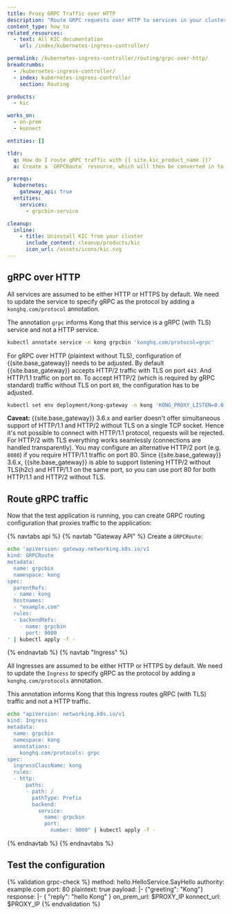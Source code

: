 ```yaml
---
title: Proxy GRPC Traffic over HTTP
description: "Route GRPC requests over HTTP to services in your cluster using GRPCRoute"
content_type: how_to
related_resources:
  - text: All KIC documentation
    url: /index/kubernetes-ingress-controller/

permalink: /kubernetes-ingress-controller/routing/grpc-over-http/
breadcrumbs:
  - /kubernetes-ingress-controller/
  - index: kubernetes-ingress-controller
    section: Routing

products:
  - kic

works_on:
  - on-prem
  - konnect

entities: []

tldr:
  q: How do I route gRPC traffic with {{ site.kic_product_name }}?
  a: Create a `GRPCRoute` resource, which will then be converted in to a {{ site.base_gateway }} Service and Route

prereqs:
  kubernetes:
    gateway_api: true
  entities:
    services:
      - grpcbin-service

cleanup:
  inline:
    - title: Uninstall KIC from your cluster
      include_content: cleanup/products/kic
      icon_url: /assets/icons/kic.svg
---
```


## gRPC over HTTP

All services are assumed to be either HTTP or HTTPS by default. We need to update the service to specify gRPC as the protocol by adding a `konghq.com/protocol` annotation.

The annotation `grpc` informs Kong that this service is a gRPC (with TLS) service and not a HTTP service.

```bash
kubectl annotate service -n kong grpcbin 'konghq.com/protocol=grpc'
```

For gRPC over HTTP (plaintext without TLS), configuration of {{site.base_gateway}} needs to be adjusted. By default {{site.base_gateway}} accepts HTTP/2 traffic with TLS on port `443`. And HTTP/1.1 traffic on port `80`. To accept HTTP/2 (which is required by gRPC standard) traffic without TLS on port `80`, the configuration has to be adjusted.

```bash
kubectl set env deployment/kong-gateway -n kong 'KONG_PROXY_LISTEN=0.0.0.0:8000 http2, 0.0.0.0:8443 http2 ssl'
```

**Caveat:** {{site.base_gateway}} 3.6.x and earlier doesn't offer simultaneous support of HTTP/1.1 and HTTP/2 without TLS on a single TCP socket. Hence it's not possible to connect with HTTP/1.1 protocol, requests will be rejected. For HTTP/2 with TLS everything works seamlessly (connections are handled transparently). You may configure an alternative HTTP/2 port (e.g. `8080`) if you require HTTP/1.1 traffic on port 80.  Since {{site.base_gateway}} 3.6.x, {{site.base_gateway}} is able to support listening HTTP/2 without TLS(h2c) and HTTP/1.1 on the same port, so you can use port 80 for both HTTP/1.1 and HTTP/2 without TLS.

## Route gRPC traffic

Now that the test application is running, you can create GRPC routing configuration that
proxies traffic to the application:

{% navtabs api %}
{% navtab "Gateway API" %}
Create a `GRPCRoute`:

```bash
echo 'apiVersion: gateway.networking.k8s.io/v1
kind: GRPCRoute
metadata:
  name: grpcbin
  namespace: kong
spec:
  parentRefs:
  - name: kong
  hostnames:
  - "example.com"
  rules:
  - backendRefs:
    - name: grpcbin
      port: 9000
' | kubectl apply -f -
```

{% endnavtab %}
{% navtab "Ingress" %}

All Ingresses are assumed to be either HTTP or HTTPS by default. We need to update the `Ingress` to specify gRPC as the protocol by adding a `konghq.com/protocols` annotation.

This annotation informs Kong that this Ingress routes gRPC (with TLS) traffic and not a HTTP traffic.

```bash
echo "apiVersion: networking.k8s.io/v1
kind: Ingress
metadata:
  name: grpcbin
  namespace: kong
  annotations:
    konghq.com/protocols: grpc
spec:
  ingressClassName: kong
  rules:
  - http:
      paths:
      - path: /
        pathType: Prefix
        backend:
          service:
            name: grpcbin
            port:
              number: 9000" | kubectl apply -f -
```
{% endnavtab %}
{% endnavtabs %}

## Test the configuration

{% validation grpc-check %}
method: hello.HelloService.SayHello
authority: example.com
port: 80
plaintext: true
payload: |-
  {"greeting": "Kong"}
response: |-
  {
    "reply": "hello Kong"
  }
on_prem_url: $PROXY_IP
konnect_url: $PROXY_IP
{% endvalidation %}
